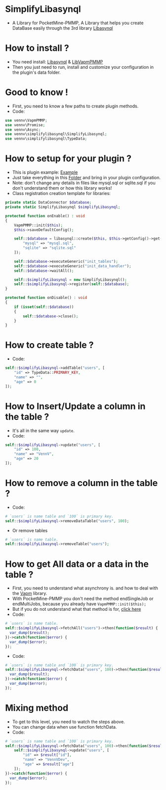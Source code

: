 # SimplifyLibasynql
- A Library for PocketMine-PMMP, A Library that helps you create DataBase easily through the 3rd library [Libasynql](https://poggit.pmmp.io/ci/poggit/libasynql/libasynql)

# How to install ?
- You need install: [Libasynql](https://poggit.pmmp.io/ci/poggit/libasynql/libasynql) & [LibVapmPMMP](https://poggit.pmmp.io/ci/VennDev/VapmPMMP/VapmPMMP)
- Then you just need to run, install and customize your configuration in the plugin's data folder.

# Good to know !
- First, you need to know a few paths to create plugin methods.
- Code:
```php
use vennv\VapmPMMP;
use vennv\Promise;
use vennv\Async;
use vennv\simplifylibasynql\SimplifyLibasynql;
use vennv\simplifylibasynql\TypeData;
```
# How to setup for your plugin ?
- This is plugin example: [Example](https://github.com/VennDev/SimplifyLibasynql/tree/main/Examples/Test)
- Just take everything in this [Folder](https://github.com/VennDev/SimplifyLibasynql/tree/main/SQL) and bring in your plugin configuration.
- Note: don't change any details in files like mysql.sql or sqlite.sql if you don't understand them or how this library works!
- Class registration creation template for libraries:
```php
private static DataConnector $database;
private static SimplifyLibasynql $simplifyLibasynql;

protected function onEnable() : void
{
    VapmPMMP::init($this);
    $this->saveDefaultConfig();

    self::$database = libasynql::create($this, $this->getConfig()->get("database"), [
        "mysql" => "mysql.sql",
        "sqlite" => "sqlite.sql"
    ]);

    self::$database->executeGeneric("init_tables");
    self::$database->executeGeneric("init_data_handler");
    self::$database->waitAll();

    self::$simplifyLibasynql = new SimplifyLibasynql();
    self::$simplifyLibasynql->register(self::$database);
}

protected function onDisable() : void
{
    if (isset(self::$database)) 
    {
        self::$database->close();
    }
}
```

# How to create table ?
- Code:
```php
self::$simplifyLibasynql->addTable("users", [
    "id" => TypeData::PRIMARY_KEY,
    "name" => "",
    "age" => 0
]);
```

# How to Insert/Update a column in the table ?
- It's all in the same way ``update``.
- Code:
```php
self::$simplifyLibasynql->update("users", [
    "id" => 100,
    "name" => "VennV",
    "age" => 20
]);
```

# How to remove a column in the table ?
- Code:
```php
# `users` is name table and `100` is primary key.
self::$simplifyLibasynql->removeDataTable("users", 100);
```
- Or remove tables
```php
# `users` is name table.
self::$simplifyLibasynql->removeTable("users");
```

# How to get All data or a data in the table ?
- First, you need to understand what asynchrony is. and how to deal with the [Vapm](https://github.com/VennDev/Vapm/blob/main/README.md) library.
- With PocketMine-PMMP you don't need the method endSingleJob or endMultiJobs, because you already have `VapmPMMP::init($this);`
- But if you do not understand what that method is for, [click here](https://github.com/VennDev/VapmPMMP#how-to-setup-)
- Code:
```php
# `users` is name table.
self::$simplifyLibasynql->fetchAll("users")->then(function($result) {
  var_dump($result);
})->catch(function($error) {
  var_dump($error);
});
```
- Code:
```php
# `users` is name table and `100` is primary key.
self::$simplifyLibasynql->fetchData("users", 100)->then(function($result) {
  var_dump($result);
})->catch(function($error) {
  var_dump($error);
});
```
# Mixing method
- To get to this level, you need to watch the steps above.
- You can change data when use function fetchData.
- Code:
```php
# `users` is name table and `100` is primary key.
self::$simplifyLibasynql->fetchData("users", 100)->then(function($result) {
    self::$simplifyLibasynql->update("users", [
        "id" => $result["id"],
        "name" => "VennVDev",
        "age" => $result["age"]
    ]);
})->catch(function($error) {
  var_dump($error);
});
```
